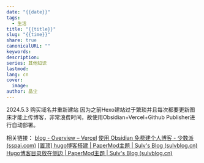 ```yaml
---
date: "{{date}}"
tags:
  - 生活
title: "{{title}}"
slug: "{{time}}"
share: true
canonicalURL: ""
keywords: 
description: 
series: 其他知识
lastmod: 
lang: cn
cover:
  image: 
author: 晶尘
---
```

2024.5.3 购买域名并重新建站
因为之前Hexo建站过于繁琐并且每次都要更新图床才能上传博客，非常浪费时间，故使用Obsidian+Vercel+Github Publisher进行自动部署。



相关链接：
[blog - Overview – Vercel](https://vercel.com/jcmaricals-projects/blog)
[使用 Obsidian 免费建个人博客 - 少数派 (sspai.com)](https://sspai.com/post/85262#!)
[[置顶] hugo博客搭建 | PaperMod主题 | Sulv's Blog (sulvblog.cn)](https://www.sulvblog.cn/posts/blog/build_hugo/)
[Hugo博客目录放在侧边 | PaperMod主题 | Sulv's Blog (sulvblog.cn)](https://www.sulvblog.cn/posts/blog/hugo_toc_side/)



